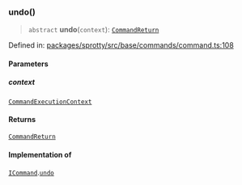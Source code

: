 
### undo()

> `abstract` **undo**(`context`): [`CommandReturn`](../TypeAlias.CommandReturn)

Defined in: [packages/sprotty/src/base/commands/command.ts:108](https://github.com/eclipse-sprotty/sprotty/blob/f9b2433481cc27a1ac0c92d525a92039ae7f6c76/packages/sprotty/src/base/commands/command.ts#L108)

#### Parameters

##### context

[`CommandExecutionContext`](../Interface.CommandExecutionContext)

#### Returns

[`CommandReturn`](../TypeAlias.CommandReturn)

#### Implementation of

[`ICommand`](../Interface.ICommand).[`undo`](../Interface.ICommand.md#undo)
